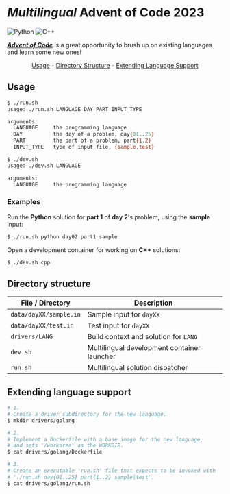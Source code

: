 # _Multilingual_ Advent of Code 2023

![Python](https://img.shields.io/badge/python-3670A0?style=for-the-badge&logo=python&logoColor=ffdd54)
![C++](https://img.shields.io/badge/c++-%2300599C.svg?style=for-the-badge&logo=c%2B%2B&logoColor=white)

[**_Advent of Code_**](https://adventofcode.com/2023)
is a great opportunity to brush up on existing languages
and learn some new ones!

<p align="center">
<a href="#usage">Usage</a>
-
<a href="#directory-structure">Directory Structure</a>
-
<a href="#extending-language-support">Extending Language Support</a>
</p>

## Usage

```bash
$ ./run.sh
usage: ./run.sh LANGUAGE DAY PART INPUT_TYPE

arguments:
  LANGUAGE     the programming language
  DAY          the day of a problem, day{01..25}
  PART         the part of a problem, part{1,2}
  INPUT_TYPE   type of input file, {sample,test}
```

```bash
$ ./dev.sh
usage: ./dev.sh LANGUAGE

arguments:
  LANGUAGE     the programming language
```

### Examples

Run the **Python** solution for **part 1** of **day 2**'s problem, using the **sample** input:

```bash
$ ./run.sh python day02 part1 sample
```

Open a development container for working on **C++** solutions:

```bash
$ ./dev.sh cpp
```

## Directory structure

| File / Directory       | Description                                 |
| ---------------------- | ------------------------------------------- |
| `data/dayXX/sample.in` | Sample input for `dayXX`                    |
| `data/dayXX/test.in`   | Test input for `dayXX`                      |
| `drivers/LANG`         | Build context and solution for `LANG`       |
| `dev.sh`               | Multilingual development container launcher |
| `run.sh`               | Multilingual solution dispatcher            |

## Extending language support

```bash
# 1.
# Create a driver subdirectory for the new language.
$ mkdir drivers/golang

# 2.
# Implement a Dockerfile with a base image for the new language,
# and sets '/workarea' as the WORKDIR.
$ cat drivers/golang/Dockerfile

# 3.
# Create an executable 'run.sh' file that expects to be invoked with
# './run.sh day{01..25} part{1..2} sample|test'.
$ cat drivers/golang/run.sh
```
